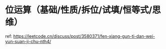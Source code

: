 # 位运算（基础/性质/拆位/试填/恒等式/思维）

ref: https://leetcode.cn/discuss/post/3580371/fen-xiang-gun-ti-dan-wei-yun-suan-ji-chu-nth4/